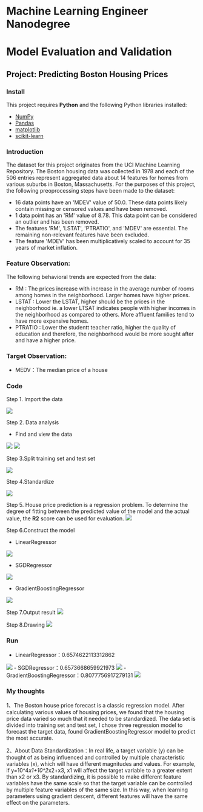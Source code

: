 # Machine Learning Engineer Nanodegree
# Model Evaluation and Validation
## Project: Predicting Boston Housing Prices

### Install

This project requires **Python** and the following Python libraries installed:

- [NumPy](http://www.numpy.org/)
- [Pandas](http://pandas.pydata.org/)
- [matplotlib](http://matplotlib.org/)
- [scikit-learn](http://scikit-learn.org/stable/)


### Introduction

The dataset for this project originates from the UCI Machine Learning Repository. The Boston housing data was collected in 1978 and each of the 506 entries represent aggregated data about 14 features for homes from various suburbs in Boston, Massachusetts. For the purposes of this project, the following preoprocessing steps have been made to the dataset:

- 16 data points have an 'MDEV' value of 50.0. These data points likely contain missing or censored values and have been removed.
- 1 data point has an 'RM' value of 8.78. This data point can be considered an outlier and has been removed.
- The features 'RM', 'LSTAT', 'PTRATIO', and 'MDEV' are essential. The remaining non-relevant features have been excluded.
- The feature 'MDEV' has been multiplicatively scaled to account for 35 years of market inflation.


### Feature Observation:

The following behavioral trends are expected from the data:

- RM : The prices increase with increase in the average number of rooms among homes in the neighborhood. Larger homes have higher prices.
- LSTAT : Lower the LSTAT, higher should be the prices in the neighborhood ie. a lower LTSAT indicates people with higher incomes in the neighborhood as compared to others. More affluent families tend to have more expensive homes.
- PTRATIO : Lower the studentt teacher ratio, higher the quality of education and therefore, the neighborhood would be more sought after and have a higher price.


### Target Observation:

- MEDV：The median price of a house


### Code

Step 1. Import the data

<img src="image/1.png" />

Step 2. Data analysis

- Find and view the data
<img src="image/2.png" />


<img src="image/3.png" />

Step 3.Split training set and test set

<img src="image/4.png" />

Step 4.Standardize

<img src="image/6.png" />

Step 5.
House price prediction is a regression problem. To determine the degree of fitting between the predicted value of the model and the actual value, the **R2** score can be used for evaluation.
<img src="image/5.png" />

Step 6.Construct the model

- LinearRegressor
<img src="image/7.png" />

- SGDRegressor
<img src="image/9.png" />

- GradientBoostingRegressor
<img src="image/10.png" />

Step 7.Output result
<img src="image/8.png" />

Step 8.Drawing
<img src="image/11.png" />

### Run
- LinearRegressor：0.6574622113312862
<img src="image/12.png" />
- SGDRegressor：0.6573668659921973
<img src="image/13.png" />
- GradientBoostingRegressor：0.8077756917279131
<img src="image/14.png" />

### My thoughts
1、The Boston house price forecast is a classic regression model. After calculating various values of housing prices, we found that the housing price data varied so much that it needed to be standardized. The data set is divided into training set and test set, I chose three regression model to forecast the target data, found GradientBoostingRegressor model to predict the most accurate.

2、About Data Standardization：In real life, a target variable (y) can be thought of as being influenced and controlled by multiple characteristic variables (x), which will have different magnitudes and values. For example, if y=10^4*x1+10^2*x2+x3, x1 will affect the target variable to a greater extent than x2 or x3. By standardizing, it is possible to make different feature variables have the same scale so that the target variable can be controlled by multiple feature variables of the same size. In this way, when learning parameters using gradient descent, different features will have the same effect on the parameters.

